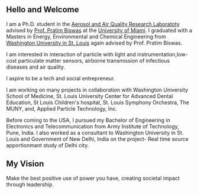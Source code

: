 ## Hello and Welcome

I am a Ph.D. student in the [Aerosol and Air Quality Research Laboratoty](https://aaqrl.miami.edu/) advised by [Prof. Pratim Biswas](https://people.miami.edu/profile/pbiswas@miami.edu) at the [University of Miami](https://welcome.miami.edu/). I graduated with a Masters in Energy, Environmental and Chemical Engineering from [Washington University in St. Louis](https://wustl.edu/) again advised by Prof. Pratim Biswas.

I am interested in interaction of particle with light and instrumentation,low-cost particulate matter sensors, airborne transmission of infectious diseases and air quality.

I aspire to be a tech and social entrepreneur.

I am working on many projects in collaboration with Washington University School of Medicine, St. Louis University Center for Advanced Dental Education, St Louis Children's hospital, St. Louis Symphony Orchestra, The MUNY, and, Applied Particle Technology, Inc.

Before coming to the USA, I pursued my Bachelor of Engineering in Electronics and Telecommunication from Army Institute of Technology, Pune, India. I also worked as a consultant to Washington University in St. Louis and Government of New Delhi, India on the project- Real time source apportionmant study of Delhi city.

## My Vision
Make the best positive use of power you have, creating societal impact through leadership.
